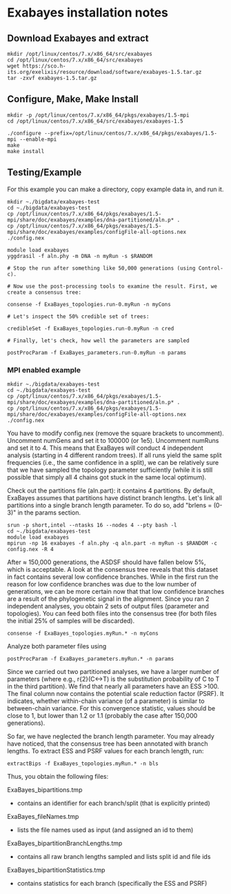 # Exabayes installation notes

## Download Exabayes and extract

```
mkdir /opt/linux/centos/7.x/x86_64/src/exabayes
cd /opt/linux/centos/7.x/x86_64/src/exabayes
wget https://sco.h-its.org/exelixis/resource/download/software/exabayes-1.5.tar.gz
tar -zxvf exabayes-1.5.tar.gz
```

## Configure, Make, Make Install

```
mkdir -p /opt/linux/centos/7.x/x86_64/pkgs/exabayes/1.5-mpi
cd /opt/linux/centos/7.x/x86_64/src/exabayes/exabayes-1.5

./configure --prefix=/opt/linux/centos/7.x/x86_64/pkgs/exabayes/1.5-mpi --enable-mpi
make
make install
```

## Testing/Example

For this example you can make a directory, copy example data in, and run it.

```
mkdir ~./bigdata/exabayes-test
cd ~./bigdata/exabayes-test
cp /opt/linux/centos/7.x/x86_64/pkgs/exabayes/1.5-mpi/share/doc/exabayes/examples/dna-partitioned/aln.p* .
cp /opt/linux/centos/7.x/x86_64/pkgs/exabayes/1.5-mpi/share/doc/exabayes/examples/configFile-all-options.nex ./config.nex

module load exabayes
yggdrasil -f aln.phy -m DNA -n myRun -s $RANDOM

# Stop the run after something like 50,000 generations (using Control-c).

# Now use the post-processing tools to examine the result. First, we create a consensus tree:

consense -f ExaBayes_topologies.run-0.myRun -n myCons

# Let's inspect the 50% credible set of trees:

credibleSet -f ExaBayes_topologies.run-0.myRun -n cred

# Finally, let's check, how well the parameters are sampled

postProcParam -f ExaBayes_parameters.run-0.myRun -n params
```

### MPI enabled example

```
mkdir ~./bigdata/exabayes-test
cd ~./bigdata/exabayes-test
cp /opt/linux/centos/7.x/x86_64/pkgs/exabayes/1.5-mpi/share/doc/exabayes/examples/dna-partitioned/aln.p* .
cp /opt/linux/centos/7.x/x86_64/pkgs/exabayes/1.5-mpi/share/doc/exabayes/examples/configFile-all-options.nex ./config.nex
```

You have to modify config.nex (remove the square brackets to uncomment). Uncomment numGens and set it to 100000 (or 1e5). Uncomment numRuns and set it to 4. This means that ExaBayes will conduct 4 independent analysis (starting in 4 different random trees). If all runs yield the same split frequencies (i.e., the same confidence in a split), we can be relatively sure that we have sampled the topology parameter sufficiently (while it is still possible that simply all 4 chains got stuck in the same local optimum).

Check out the partitions file (aln.part): it contains 4 partitions. By default, ExaBayes assumes that partitions have distinct branch lengths. Let's link all partitions into a single branch length parameter. To do so, add "brlens = (0-3)" in the params section.

```
srun -p short,intel --ntasks 16 --nodes 4 --pty bash -l
cd ~./bigdata/exabayes-test
module load exabayes
mpirun -np 16 exabayes -f aln.phy -q aln.part -n myRun -s $RANDOM -c config.nex -R 4
```
After ≈ 150,000 generations, the ASDSF should have fallen below 5%, which is acceptable. A look at the consensus tree reveals that this dataset in fact contains several low confidence branches. While in the first run the reason for low confidence branches was due to the low number of generations, we can be more certain now that that low confidence branches are a result of the phylogenetic signal in the alignment. Since you ran 2 independent analyses, you obtain 2 sets of output files (parameter and topologies). You can feed both files into the consensus tree (for both files the initial 25% of samples will be discarded).

```
consense -f ExaBayes_topologies.myRun.* -n myCons
```

Analyze both parameter files using

```
postProcParam -f ExaBayes_parameters.myRun.* -n params
```

Since we carried out two partitioned analyses, we have a larger number of parameters (where e.g., r{2}(C<->T) is the substitution probability of C to T in the third partition). We find that nearly all parameters have an ESS >100. The final column now contains the potential scale reduction factor (PSRF). It indicates, whether within-chain variance (of a parameter) is similar to between-chain variance. For this convergence statistic, values should be close to 1, but lower than 1.2 or 1.1 (probably the case after 150,000 generations).

So far, we have neglected the branch length parameter. You may already have noticed, that the consensus tree has been annotated with branch lengths. To extract ESS and PSRF values for each branch length, run:

```
extractBips -f ExaBayes_topologies.myRun.* -n bls
```

Thus, you obtain the following files:

ExaBayes_bipartitions.tmp 
* contains an identifier for each branch/split (that is explicitly printed)

ExaBayes_fileNames.tmp 
* lists the file names used as input (and assigned an id to them)

ExaBayes_bipartitionBranchLengths.tmp 
* contains all raw branch lengths sampled and lists split id and file ids

ExaBayes_bipartitionStatistics.tmp 
* contains statistics for each branch (specifically the ESS and PSRF)
